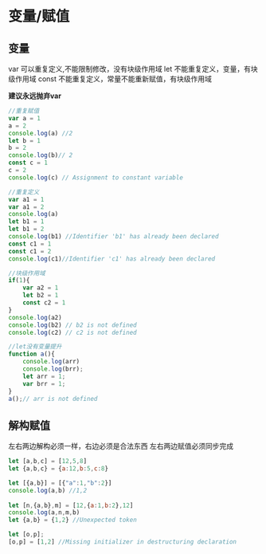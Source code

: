 # 变量/赋值

## 变量
var 可以重复定义,不能限制修改，没有块级作用域
let 不能重复定义，变量，有块级作用域
const 不能重复定义，常量不能重新赋值，有块级作用域

**建议永远抛弃var**

```javascript
//重复赋值
var a = 1
a = 2
console.log(a) //2
let b = 1
b = 2
console.log(b)// 2
const c = 1
c = 2
console.log(c) // Assignment to constant variable

//重复定义
var a1 = 1
var a1 = 2
console.log(a)
let b1 = 1
let b1 = 2
console.log(b1) //Identifier 'b1' has already been declared
const c1 = 1
const c1 = 2
console.log(c1)//Identifier 'c1' has already been declared

//块级作用域
if(1){
    var a2 = 1
    let b2 = 1
    const c2 = 1
}
console.log(a2)
console.log(b2) // b2 is not defined
console.log(c2) // c2 is not defined

//let没有变量提升
function a(){
    console.log(arr)
    console.log(brr);
    let arr = 1;
    var brr = 1;
}
a();// arr is not defined
```

## 解构赋值
左右两边解构必须一样，右边必须是合法东西
左右两边赋值必须同步完成
```javascript
let [a,b,c] = [12,5,8]
let {a,b,c} = {a:12,b:5,c:8}

let [{a,b}] = [{"a":1,"b":2}]
console.log(a,b) //1,2
 
let [n,{a,b},m] = [12,{a:1,b:2},12]
console.log(a,n,m,b)
let {a,b} = {1,2} //Unexpected token

let [o,p];
[o,p] = [1,2] //Missing initializer in destructuring declaration

```



